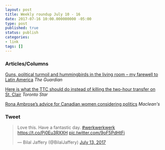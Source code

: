 ```yaml
---
layout: post
title: Weekly roundup July 10 - 16
date: 2017-07-16 10:00.000000000 -05:00
type: post
published: true
status: publish
categories:
- link
tags: []
---
```


### Articles/Columns

[Guns, political turmoil and hummingbirds in the living room – my farewell to Latin America](https://www.theguardian.com/world/2017/jul/09/guns-political-turmoil-and-hummingbirds-in-the-living-room-my-farewell-to-latin-america?CMP=Share_iOSApp_Other "Guns, political turmoil and hummingbirds in the living room – my farewell to Latin America. By Jonathan Watts") *The Guardian*

[Here is what the TTC should do instead of killing the two-hour transfer on St. Clair](https://www.thestar.com/news/gta/2017/07/14/here-is-what-the-ttc-should-do-instead-of-killing-the-two-hour-transfer-on-st-clair-keenan.html "Here is what the TTC should do instead of killing the two-hour transfer on St. Clair. By Edward Keenan") *Toronto Star*

[Rona Ambrose’s advice for Canadian women considering politics](https://www.macleans.ca/opinion/rona-ambroses-advice-for-canadian-women-considering-politics/ "Rona Ambrose’s advice for Canadian women considering politics. By Rona Ambrose") *Maclean's*

### Tweet

<blockquote class="twitter-tweet" data-lang="en"><p lang="en" dir="ltr">Love this. Have a fantastic day. <a href="https://twitter.com/hashtag/werkwerkwerk?src=hash">#werkwerkwerk</a> <a href="https://t.co/Pj0Eu3RXXH">https://t.co/Pj0Eu3RXXH</a> <a href="https://t.co/9oF5PdHtFi">pic.twitter.com/9oF5PdHtFi</a></p>&mdash; Bilal Jaffery (@BilalJaffery) <a href="https://twitter.com/BilalJaffery/status/885468228360839169">July 13, 2017</a></blockquote> <script async src="//platform.twitter.com/widgets.js" charset="utf-8"></script>